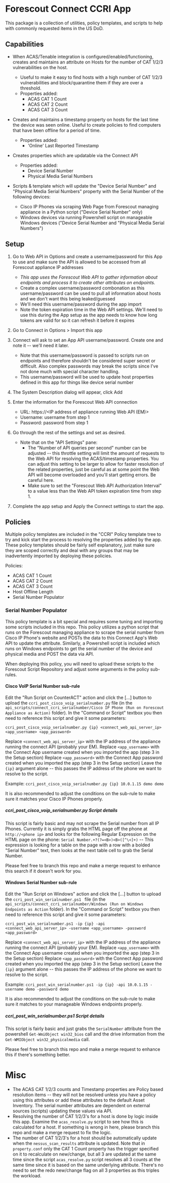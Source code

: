 # Forescout Connect CCRI App
This package is a collection of utilities, policy templates, and scripts to help with commonly requested items in the US DoD.

## Capabilities

- When ACAS/Tenable integration is configured/enabled/functioning, creates and maintains an attribute on Hosts for the number of CAT 1/2/3 vulnerabilities on the host.
	- Useful to make it easy to find hosts with a high number of CAT 1/2/3 vulnerabilities and block/quarantine them if they are over a threshold.
	- Properties added:
		- ACAS CAT 1 Count
		- ACAS CAT 2 Count
		- ACAS CAT 3 Count

- Creates and maintains a timestamp property on hosts for the last time the device was seen online. Useful to create policies to find computers that have been offline for a period of time.
	- Properties added:
		- 'Online' Last Reported Timestamp
		
- Creates properties which are updatable via the Connect API
	- Properties added:
		- Device Serial Number
		- Physical Media Serial Numbers

- Scripts & template which will update the "Device Serial Number" and "Physical Media Serial Numbers" property with the Serial Number of the following devices:
	- Cisco IP Phones via scraping Web Page from Forescout managing appliance in a Python script ("Device Serial Number" only)
	- Windows devices via running Powershell script on manageable Windows devices ("Device Serial Number and "Physical Media Serial Numbers")
 
## Setup

1) Go to Web API in Options and create a username/password for this App to use and make sure the API is allowed to be accessed from all Forescout appliance IP addresses
	- *This app uses the Forescout Web API to gather information about endpoints and process it to create other attributes on endpoints.*
	- Create a complex username/password combonation as this username/password can be used to pull all information about hosts and we don't want this being leaked/guessed
	- We'll need this username/password during the app import
	- Note the token expiration time in the Web API settings. We'll need to use this during the App setup as the app needs to know how long tokens are valid for so it can refresh it before it expires

2) Go to Connect in Options > Import this app

3) Connect will ask to set an App API username/password. Create one and note it -- we'll need it later.
	- Note that this username/password is passed to scripts run on endpoints and therefore shouldn't be considered super secret or difficult. Also complex passwords may break the scripts since I've not done much with special character handling.
	- This username/password will be used to update host properties defined in this app for things like device serial number

4) The System Description dialog will appear, click Add

5) Enter the information for the Forescout Web API connection
	- URL: https://<IP  address  of  appliance  running  Web  API  (EM)>
	- Username: username from step 1
	- Password: password from step 1

6) Go through the rest of the settings and set as desired.
	- Note that on the "API Settings" pane:
		- The "Number of API queries per second" number can be adjusted -- this throttle setting will limit the amount of requests to the Web API for resolving the ACAS/timestamp properties. You can adjust this setting to be larger to allow for faster resolution of the related properties, just be careful as at some point the Web API will become overloaded and you'll start getting errors. Be careful here.
		- Make sure to set the "Forescout Web API Authorization Interval" to a value less than the Web API token expiration time from step 1.

7) Complete the app setup and Apply the Connect settings to start the app.

## Policies 

Multiple policy templates are included in the "CCRI" Policy template tree to try and kick start the process to resolving the properties added by the app. These policy templates should be fairly self explanatory, just make sure they are scoped correctly and deal with any groups that may be inadvertently imported by deploying these policies.

Policies:
- ACAS CAT 1 Count
- ACAS CAT 2 Count
- ACAS CAT 3 Count
- Host Offline Length
- Serial Number Populator

### Serial Number Populator
This policy template is a bit special and requires some tuning and importing some scripts included in this repo.  This policy utilizes a python script that runs on the Forescout managing appliance to scrape the serial number from Cisco IP Phone's website and POSTs the data to this Connect App's Web API to update the attribute. Similarly, a Powershell script is included which runs on Windows endpoints to get the serial number of the device and physical media and POST the data via API.

When deploying this policy, you will need to upload these scripts to the Forescout Script Repository and adjust some arguments in the policy sub-rules.

#### Cisco VoIP Serial Number sub-rule
Edit the "Run Script on CounterACT" action and click the [...] button to upload the `ccri_post_cisco_voip_serialnumber.py` file (in the `api_scripts/connect_ccri_serialnumber/Cisco IP Phone (Run on Forescout Appliance as Action)` folder). In the "Command or Script" textbox you then need to reference this script and give it some parameters:

`ccri_post_cisco_voip_serialnumber.py {ip} <connect_web_api_server_ip> <app_username> <app_password>`

Replace `<connect_web_api_server_ip>` with the IP address of the appliance running the connect API (probably your EM).
Replace `<app_username>` with the Connect App username created when you imported the app (step 3 in the Setup section)
Replace `<app_password>`  with the Connect App password created when you imported the app (step 3 in the Setup section)
Leave the `{ip}` argument alone -- this passes the IP address of the phone we want to resolve to the script.

Example: `ccri_post_cisco_voip_serialnumber.py {ip} 10.0.1.15 demo demo`

It is also recommended to adjust the conditions on the sub-rule to make sure it matches your Cisco IP Phones properly.

##### ccri_post_cisco_voip_serialnumber.py Script details
This script is fairly basic and may not scrape the Serial number from all IP Phones. Currently it is simply grabs the HTML page off the phone at `http://<phone ip>` and looks for the following Regular Expression on the HTML page on the phone: `Serial Number.+?(?=<B>)<B>([^\<]+)` -- This expression is looking for a table on the page with a row with a bolded "Serial Number" text, then looks at the next table cell to grab the Serial Number.

Please feel free to branch this repo and make a merge request to enhance this search if it doesn't work for you.

#### Windows Serial Number sub-rule
Edit the "Run Script on Windows" action and click the [...] button to upload the `ccri_post_win_serialnumber.ps1 ` file (in the `api_scripts/connect_ccri_serialnumber/Windows (Run on Windows Endpoints as Action` folder). In the "Command or Script" textbox you then need to reference this script and give it some parameters:

`ccri_post_win_serialnumber.ps1 -ip {ip} -api <connect_web_api_server_ip> -username <app_username> -password <app_password>`

Replace `<connect_web_api_server_ip>` with the IP address of the appliance running the connect API (probably your EM).
Replace `<app_username>` with the Connect App username created when you imported the app (step 3 in the Setup section)
Replace `<app_password>`  with the Connect App password created when you imported the app (step 3 in the Setup section)
Leave the `{ip}` argument alone -- this passes the IP address of the phone we want to resolve to the script.

Example: `ccri_post_win_serialnumber.ps1 -ip {ip} -api 10.0.1.15 -username demo -password demo`

It is also recommended to adjust the conditions on the sub-rule to make sure it matches to your manageable Windows endpoints properly.

##### ccri_post_win_serialnumber.ps1 Script details
This script is fairly basic and just grabs the `SerialNumber` attribute from the powershell `Get-WmiObject win32_bios` call and the drive information from the `Get-WMIObject win32_physicalmedia` call.

Please feel free to branch this repo and make a merge request to enhance this if there's something better.

# Misc
- The ACAS CAT 1/2/3 counts and Timestamp properties are Policy based resolution items -- they will not be resolved unless you have a policy using this attributes or add these attributes to the default Asset Inventory. The serial number attributes are dependent on external sources (scripts) updating these values via API.
- Resolving the number of CAT 1/2/3's for a host is done by logic inside this app. Examine the `acas_resolve.py` script to see how this is calculated for a host. If something is wrong in here, please branch this repo and make a merge request to fix the logic.
- The number of CAT 1/2/3's for a host should be automatically update when the `nessus_scan_results` attribute is updated. Note that in `property.conf` only the CAT 1 Count property has the trigger specified on it to recalculate on new/change, but all 3 are updated at the same time since the script `acas_resolve.py` script resolves all 3 counts at the same time since it is based on the same underlying attribute. There's no need to set the redo new/change flag on all 3 properties as this triples the workload.